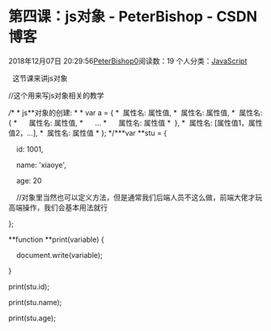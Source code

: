 # 第四课：js对象 - PeterBishop - CSDN博客





2018年12月07日 20:29:56[PeterBishop0](https://me.csdn.net/qq_40061421)阅读数：19
个人分类：[JavaScript](https://blog.csdn.net/qq_40061421/article/category/8510184)









  这节课来讲js对象


//这个用来写js对象相关的教学





*/** * js**对象的创建: * * var a = { *  属性名: 属性值, *  属性名: 属性值, *  属性名: { *      属性名: 属性值, *      ... *      属性名: 属性值 *  }, *  属性名: [属性值1，属性值2，...], *  属性名: 属性值 * }; */***var **stu = {

    id: 1001,

    name: 'xiaoye',

    age: 20

    //对象里当然也可以定义方法，但是通常我们后端人员不这么做，前端大佬才玩高端操作，我们会基本用法就行

};



**function **print(variable) {

    document.write(variable);

}



print(stu.id);

print(stu.name);

print(stu.age);




